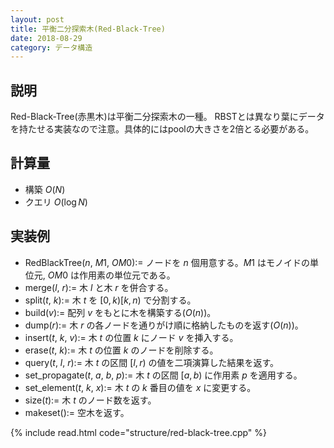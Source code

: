 ```yaml
---
layout: post
title: 平衡二分探索木(Red-Black-Tree)
date: 2018-08-29
category: データ構造
---
```


## 説明
Red-Black-Tree(赤黒木)は平衡二分探索木の一種。
RBSTとは異なり葉にデータを持たせる実装なので注意。具体的にはpoolの大きさを2倍とる必要がある。

## 計算量
* 構築 $O(N)$
* クエリ $O(\log N)$

## 実装例
* RedBlackTree($n$, $M1$, $OM0$):= ノードを $n$ 個用意する。$M1$ はモノイドの単位元, $OM0$ は作用素の単位元である。
* merge($l$, $r$):= 木 $l$ と木 $r$ を併合する。
* split($t$, $k$):= 木 $t$ を $[0, k)[k, n)$ で分割する。
* build($v$):= 配列 $v$ をもとに木を構築する($O(n)$)。
* dump($r$):= 木 $r$ の各ノードを通りがけ順に格納したものを返す($O(n)$)。
* insert($t$, $k$, $v$):= 木 $t$ の位置 $k$ にノード $v$ を挿入する。
* erase($t$, $k$):= 木 $t$ の位置 $k$ のノードを削除する。
* query($t$, $l$, $r$):= 木 $t$ の区間 $[l, r)$ の値を二項演算した結果を返す。
* set_propagate($t$, $a$, $b$, $p$):= 木 $t$ の区間 $[a, b)$ に作用素 $p$ を適用する。
* set_element($t$, $k$, $x$):= 木 $t$ の $k$ 番目の値を $x$ に変更する。
* size($t$):= 木 $t$ のノード数を返す。
* makeset():= 空木を返す。

{% include read.html  code="structure/red-black-tree.cpp" %}
